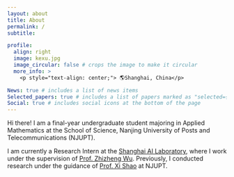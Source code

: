 ```yaml
---
layout: about
title: About
permalink: /
subtitle:

profile:
  align: right
  image: kexu.jpg
  image_circular: false # crops the image to make it circular
  more_info: >
    <p style="text-align: center;"> 🌎Shanghai, China</p>

News: true # includes a list of news items
Selected_papers: true # includes a list of papers marked as "selected={true}"
Social: true # includes social icons at the bottom of the page
---
```


Hi there! I am a final-year undergraduate student majoring in Applied Mathematics at the School of Science, Nanjing University of Posts and Telecommunications (NJUPT). 

I am currently a Research Intern at the [Shanghai AI Laboratory](https://www.shlab.org.cn/), where I work under the supervision of [Prof. Zhizheng Wu](https://scholar.google.com/citations?user=K6zhweAAAAAJ&hl=en). Previously, I conducted research under the guidance of [Prof. Xi Shao](https://scholar.google.com/citations?hl=zh-CN&user=GeGgmfoAAAAJ&view_op=list_works&sortby=pubdate) at NJUPT.  


<!-- [Hamming question](https://medium.com/@kazuki_sf_/what-is-the-important-question-1d38290b2e9d) -->
